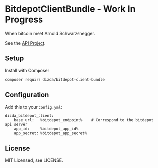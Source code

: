 BitdepotClientBundle - Work In Progress
========================

When bitcoin meet Arnold Schwarzenegger.

See the [API Project](https://github.com/dizda/Bitdepot).

## Setup

Install with Composer

    composer require dizda/bitdepot-client-bundle

## Configuration

Add this to your `config.yml`:

    dizda_bitdepot_client:
        base_url:   %bitdepot_endpoint%    # Correspond to the bitdepot api server
        app_id:     %bitdepot_app_id%
        app_secret: %bitdepot_app_secret%

## License

MIT Licensed, see LICENSE.

